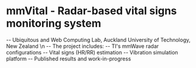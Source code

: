 # mmVital - Radar-based vital signs monitoring system
-- Ubiquitous and Web Computing Lab, Auckland University of Technology, New Zealand \n
-- The project includes:
--      TI's mmWave radar configurations
--      Vital signs (HR/RR) estimation
--      Vibration simulation platform
--      Published results and work-in-progress 

